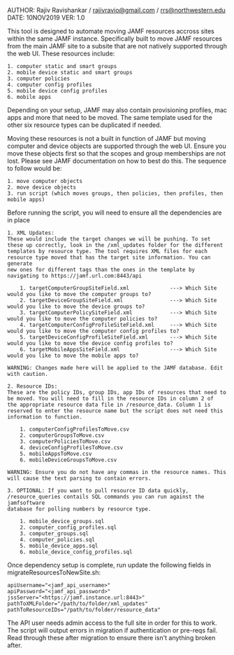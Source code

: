 AUTHOR: Rajiv Ravishankar / rajivravio@gmail.com / rrs@northwestern.edu
DATE: 10NOV2019
VER: 1.0

This tool is designed to automate moving JAMF resources accross sites within the same JAMF instance. Specifically built to move JAMF resources
from the main JAMF site to a subsite that are not natively supported through the web UI. These resources include:

 	1. computer static and smart groups
 	2. mobile device static and smart groups
 	3. computer policies
 	4. computer config profiles
 	5. mobile device config profiles
 	6. mobile apps

Depending on your setup, JAMF may also contain provisioning profiles, mac apps and more that need to be moved. The same template used for the 
other six resource types can be duplicated if needed.

Moving these resources is not a built in function of JAMF but moving computer and device objects are supported through the web UI. Ensure you 
move these objects first so that the scopes and group memberships are not lost. Please see JAMF documentation on how to best do this. The 
sequence to follow would be:

	1. move computer objects
	2. move device objects
	3. run script (which moves groups, then policies, then profiles, then mobile apps) 

Before running the script, you will need to ensure all the dependencies are in place 

	1. XML Updates:
	These would include the target changes we will be pushing. To set these up correctly, look in the /xml_updates folder for the different 
	templates by resource type. The tool requires XML files for each resource type moved that has the target site information. You can generate 
	new ones for different tags than the ones in the template by navigating to https://jamf.url.com:8443/api 

		1. targetComputerGroupSiteField.xml 			---> Which Site would you like to move the computer groups to?
		2. targetDeviceGroupSiteField.xml 				---> Which Site would you like to move the device groups to?
		3. targetComputerPolicySiteField.xml 			---> Which Site would you like to move the computer policies to?
		4. targetComputerConfigProfileSiteField.xml 	---> Which Site would you like to move the computer config profiles to?
		5. targetDeviceConfigProfileSiteField.xml 		---> Which Site would you like to move the device config profiles to?
		6. targetMobileAppsSiteField.xml 				---> Which Site would you like to move the mobile apps to?

	WARNING: Changes made here will be applied to the JAMF database. Edit with caution. 
	
	2. Resource IDs:
	These are the policy IDs, group IDs, app IDs of resources that need to be moved. You will need to fill in the resource IDs in column 2 of 
	the appropriate resource data file in /resource_data. Column 1 is reserved to enter the resource name but the script does not need this 
	information to function. 

		1. computerConfigProfilesToMove.csv
		2. computerGroupsToMove.csv
		3. computerPoliciesToMove.csv
		4. deviceConfigProfilesToMove.csv
		5. mobileAppsToMove.csv
		6. mobileDeviceGroupsToMove.csv

	WARNING: Ensure you do not have any commas in the resource names. This will cause the text parsing to contain errors.

	3. OPTIONAL: If you want to pull resource ID data quickly, /resource_queries contails SQL commands you can run against the jamfsoftware 
	database for polling numbers by resource type.

		1. mobile_device_groups.sql
		2. computer_config_profiles.sql
		3. computer_groups.sql
		4. computer_policies.sql
		5. mobile_device_apps.sql
		6. mobile_device_config_profiles.sql

Once dependency setup is complete, run update the following fields in migrateResourcesToNewSite.sh:

	apiUsername="<jamf_api_username>"
	apiPassword="<jamf_api_password>"
	jssServer="<https://jamf.instance.url:8443>"
	pathToXMLFolder="/path/to/folder/xml_updates"
	pathToResourceIDs="/path/to/folder/resource_data"
 
The API user needs admin access to the full site in order for this to work. The script will output errors in migration if authentication or 
pre-reqs fail. Read through these after migration to ensure there isn't anything broken after. 







